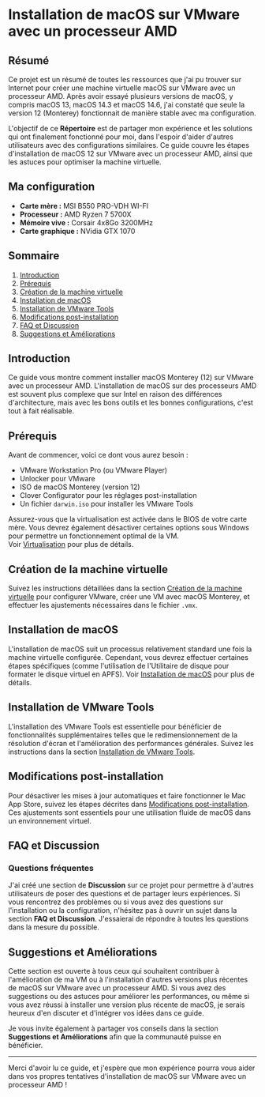 # Installation de macOS sur VMware avec un processeur AMD
  
## Résumé

Ce projet est un résumé de toutes les ressources que j'ai pu trouver sur Internet pour créer une machine virtuelle macOS sur VMware avec un processeur AMD. Après avoir essayé plusieurs versions de macOS, y compris macOS 13, macOS 14.3 et macOS 14.6, j'ai constaté que seule la version 12 (Monterey) fonctionnait de manière stable avec ma configuration.

L'objectif de ce **Répertoire** est de partager mon expérience et les solutions qui ont finalement fonctionné pour moi, dans l'espoir d'aider d'autres utilisateurs avec des configurations similaires. Ce guide couvre les étapes d'installation de macOS 12 sur VMware avec un processeur AMD, ainsi que les astuces pour optimiser la machine virtuelle.

## Ma configuration

* **Carte mère :** MSI B550 PRO-VDH WI-FI
* **Processeur :** AMD Ryzen 7 5700X
* **Mémoire vive :** Corsair 4x8Go 3200MHz
* **Carte graphique :** NVidia GTX 1070

## Sommaire
1. [Introduction](#introduction)
2. [Prérequis](#prérequis)
3. [Création de la machine virtuelle](#création-de-la-machine-virtuelle)
4. [Installation de macOS](#installation-de-macos)
5. [Installation de VMware Tools](#installation-de-vmware-tools)
6. [Modifications post-installation](#modifications-post-installation)
7. [FAQ et Discussion](#faq-et-discussion)
8. [Suggestions et Améliorations](#suggestions-et-améliorations)

## Introduction

Ce guide vous montre comment installer macOS Monterey (12) sur VMware avec un processeur AMD. L'installation de macOS sur des processeurs AMD est souvent plus complexe que sur Intel en raison des différences d'architecture, mais avec les bons outils et les bonnes configurations, c'est tout à fait réalisable.

## Prérequis

Avant de commencer, voici ce dont vous aurez besoin :
- VMware Workstation Pro (ou VMware Player)
- Unlocker pour VMware
- ISO de macOS Monterey (version 12)
- Clover Configurator pour les réglages post-installation
- Un fichier `darwin.iso` pour installer les VMware Tools

Assurez-vous que la virtualisation est activée dans le BIOS de votre carte mère. Vous devrez également désactiver certaines options sous Windows pour permettre un fonctionnement optimal de la VM.  
Voir [Virtualisation](https://github.com/clemeeento/macOS-VMware-AMD/blob/main/1%20-%20Virtualisation.md) pour plus de détails.

## Création de la machine virtuelle

Suivez les instructions détaillées dans la section [Création de la machine virtuelle](https://github.com/clemeeento/macOS-VMware-AMD/blob/main/2%20-%20Cr%C3%A9ation%20de%20la%20VM.md) pour configurer VMware, créer une VM avec macOS Monterey, et effectuer les ajustements nécessaires dans le fichier `.vmx`.

## Installation de macOS

L'installation de macOS suit un processus relativement standard une fois la machine virtuelle configurée. Cependant, vous devrez effectuer certaines étapes spécifiques (comme l'utilisation de l'Utilitaire de disque pour formater le disque virtuel en APFS). Voir [Installation de macOS](https://github.com/clemeeento/macOS-VMware-AMD/blob/main/3%20-%20Installation%20de%20macOS.md) pour plus de détails.

## Installation de VMware Tools

L'installation des VMware Tools est essentielle pour bénéficier de fonctionnalités supplémentaires telles que le redimensionnement de la résolution d'écran et l'amélioration des performances générales. Suivez les instructions dans la section [Installation de VMware Tools](https://github.com/clemeeento/macOS-VMware-AMD/blob/main/4%20-%20Installation%20de%20VMware%20Tools.md).

## Modifications post-installation

Pour désactiver les mises à jour automatiques et faire fonctionner le Mac App Store, suivez les étapes décrites dans [Modifications post-installation](https://github.com/clemeeento/macOS-VMware-AMD/blob/main/5%20-%20Modifications%20Post-Installation.md). Ces ajustements sont essentiels pour une utilisation fluide de macOS dans un environnement virtuel.

## FAQ et Discussion

### Questions fréquentes

J'ai créé une section de **Discussion** sur ce projet pour permettre à d'autres utilisateurs de poser des questions et de partager leurs expériences. Si vous rencontrez des problèmes ou si vous avez des questions sur l'installation ou la configuration, n'hésitez pas à ouvrir un sujet dans la section **FAQ et Discussion**. J'essaierai de répondre à toutes les questions dans la mesure du possible.

## Suggestions et Améliorations

Cette section est ouverte à tous ceux qui souhaitent contribuer à l'amélioration de ma VM ou à l'installation d'autres versions plus récentes de macOS sur VMware avec un processeur AMD. Si vous avez des suggestions ou des astuces pour améliorer les performances, ou même si vous avez réussi à installer une version plus récente de macOS, je serais heureux d'en discuter et d'intégrer vos idées dans ce guide.

Je vous invite également à partager vos conseils dans la section **Suggestions et Améliorations** afin que la communauté puisse en bénéficier.

---

Merci d'avoir lu ce guide, et j'espère que mon expérience pourra vous aider dans vos propres tentatives d'installation de macOS sur VMware avec un processeur AMD !
